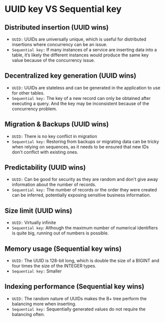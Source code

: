 # UUID key VS Sequential key
## Distributed insertion (UUID wins)
- `UUID:` UUIDs are universally unique, which is useful for distributed insertions where concurrency can be an issue.
- `Sequential key:` If many instances of a service are inserting data into a table, it’s likely the different instances would produce the same key value because of the concurrency issue.
## Decentralized key generation (UUID wins)
- `UUID:` UUIDs are stateless and can be generated in the application to use for other tables.
- `Sequential key:` The key of a new record can only be obtained after executing a query. And the key may be inconsistent because of the concurrency problem.
## Migration & Backups (UUID wins)
- `UUID:` There is no key conflict in migration
- `Sequential key:` Restoring from backups or migrating data can be tricky when relying on sequences, as it needs to be ensured that new IDs don't conflict with existing ones.
## Predictability (UUID wins)
- `UUID:` Can be good for security as they are random and don't give away information about the number of records.
- `Sequential key:` The number of records or the order they were created can be inferred, potentially exposing sensitive business information.
## Size limit (UUID wins)
- `UUID:` Virtually infinite
- `Sequential key`: Although the maximum number of numerical identifiers is quite big, running out of numbers is possible.
## Memory usage (Sequential key wins)
- `UUID:` The UUID is 128-bit long, which is double the size of a BIGINT and four times the size of the INTEGER types.
- `Sequential key:` Smaller
## Indexing performance (Sequential key wins)
- `UUID:` The random nature of UUIDs makes the B+ tree perform the balancing more when inserting.
- `Sequential key:` Sequentially generated values do not require the balancing often.
